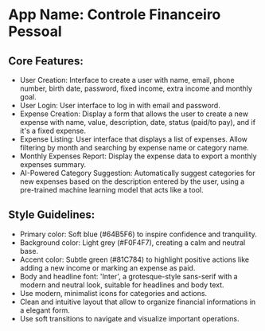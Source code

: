 # **App Name**: Controle Financeiro Pessoal

## Core Features:

- User Creation: Interface to create a user with name, email, phone number, birth date, password, fixed income, extra income and monthly goal.
- User Login: User interface to log in with email and password.
- Expense Creation: Display a form that allows the user to create a new expense with name, value, description, date, status (paid/to pay), and if it's a fixed expense.
- Expense Listing: User interface that displays a list of expenses. Allow filtering by month and searching by expense name or category name.
- Monthly Expenses Report: Display the expense data to export a monthly expenses summary.
- AI-Powered Category Suggestion: Automatically suggest categories for new expenses based on the description entered by the user, using a pre-trained machine learning model that acts like a tool.

## Style Guidelines:

- Primary color: Soft blue (#64B5F6) to inspire confidence and tranquility.
- Background color: Light grey (#F0F4F7), creating a calm and neutral base.
- Accent color: Subtle green (#81C784) to highlight positive actions like adding a new income or marking an expense as paid.
- Body and headline font: 'Inter', a grotesque-style sans-serif with a modern and neutral look, suitable for headlines and body text.
- Use modern, minimalist icons for categories and actions.
- Clean and intuitive layout that allow to organize financial informations in a elegant form.
- Use soft transitions to navigate and visualize important operations.